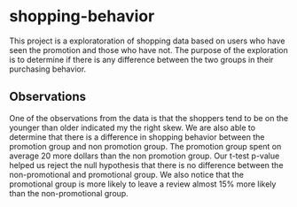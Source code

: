 # shopping-behavior

This project is a exploratoration of shopping data based on users who have seen the promotion and those who have not. The purpose of the exploration is to determine if there is any difference between the two groups in their purchasing behavior.

## Observations 

One of the observations from the data is that the shoppers tend to be on the younger than older indicated my the right skew. We are also able to determine that there is a difference in shopping behavior between the promotion group and non promotion group. The promotion group spent on average 20 more dollars than the non promotion group. Our t-test p-value helped us reject the null hypothesis that there is no difference between the non-promotional and promotional group. We also notice that the promotional group is more likely to leave a review almost 15% more likely than the non-promotional group.
